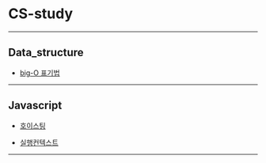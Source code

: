 # CS-study

---

## Data_structure

- [big-O 표기법](https://github.com/ChangSuLee00/CS-study/blob/main/data_structure/big-O.md)

---

## Javascript

- [호이스팅](https://github.com/ChangSuLee00/CS-study/blob/main/javascript/hoisting.md)

- [실행컨텍스트](https://github.com/ChangSuLee00/CS-study/blob/main/javascript/Execution%20context.md)
---

